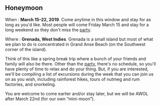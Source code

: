 ## Honeymoon

When
: **March 15–22, 2019**. Come anytime in this window and stay for as long as you'd like. Most people will come Friday March 15 and stay for a long weekend so they don't miss the [party](#party).

Where
: **Grenada, West Indies**. Grenada is a small island but most of what we plan to do is concentrated in Grand Anse Beach (on the Southwest corner of the island).

Think of this like a spring break trip where a bunch of your friends and family will also be there. Other than the [party](#party), there's no schedule, so you'll have plenty of time to relax and do your thing. But, if you are interested, we'll be compiling a list of excursions during the week that you can join us on as you wish, including rainforest hikes, tours of nutmeg and rum factories, and snorkeling.

You are welcome to come earlier and/or stay later, but we will be AWOL after March 22nd (for our own “mini-moon”).
